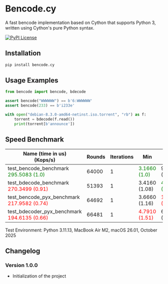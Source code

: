 # Bencode.cy

A fast bencode implementation based on Cython that supports Python 3, written using Cython's pure Python syntax.

[![PyPI License](https://img.shields.io/pypi/l/bencode.cy.svg)](https://pypi.org/project/bencode.cy/)


## Installation

```bash
pip install bencode.cy
```

## Usage Examples

```python
from bencode import bencode, bdecode

assert bencode("WWWWWW") == b'6:WWWWWW'
assert bencode(233) == b'i233e'

with open("debian-8.3.0-amd64-netinst.iso.torrent", "rb") as f:
    torrent = bdecode(f.read())
    print(torrent[b'announce'])
```


## Speed Benchmark

| Name (time in us)<br>(Kops/s)         | Rounds  | Iterations | Min                 | Max                  | Mean                | StdDev               | Median              | IQR                  | Outliers     |
|---------------------------------------|---------|------------|---------------------|----------------------|---------------------|----------------------|---------------------|---------------------|--------------|
| test_bencode_benchmark<br><span style="color: green;">295.5083 (1.0)</span>       | 64000   | 1          | <span style="color: green;">3.1660 (1.0)</span> | 96.9160 (2.11)       | <span style="color: green;">3.3840 (1.0)</span> | 0.4740 (1.48)        | <span style="color: green;">3.3750 (1.0)</span> | <span style="color: green;">0.0420 (1.0)</span> | 718;9493     |
| test_bdecode_benchmark<br><span style="color: red;">270.3499 (0.91)</span>        | 51393   | 1          | 3.4160 (1.08)       | <span style="color: green;">45.8750 (1.0)</span> | 3.6989 (1.09)       | <span style="color: green;">0.3211 (1.0)</span> | 3.6670 (1.09)       | <span style="color: green;">0.0840 (2.00)</span> | 675;1780     |
| test_bencode_pyx_benchmark<br><span style="color: red;">217.9582 (0.74)</span>    | 64692   | 1          | 3.6660 (1.16)       | <span style="color: red;">1,718.6250 (37.46)</span> | 4.5880 (1.36)       | <span style="color: red;">16.2727 (50.67)</span> | 3.8750 (1.15)       | 0.0830 (1.98)       | 191;7556     |
| test_bdecoder_pyx_benchmark<br><span style="color: red;">194.6135 (0.66)</span>   | 66481   | 1          | <span style="color: red;">4.7910 (1.51)</span> | 64.1660 (1.40)       | <span style="color: red;">5.1384 (1.52)</span> | 0.4587 (1.43)        | <span style="color: red;">5.1250 (1.52)</span> | <span style="color: red;">0.1240 (2.95)</span> | 970;1778     |

Test Environment: Python 3.11.13, MacBook Air M2, macOS 26.01, October 2025



## Changelog

### Version 1.0.0
- Initialization of the project